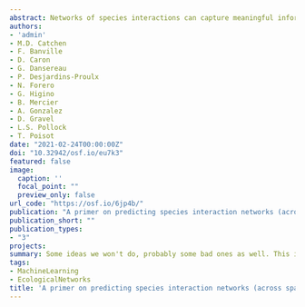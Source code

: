 ```yaml
---
abstract: Networks of species interactions can capture meaningful information on the structure and functioning of ecosystems. Yet the scarcity of existing data, and the difficulty associated with comprehensively sampling interactions between species, means that to describe the structure, variation, and change of ecological networks over time and space, we need to rely on modeling tools with the capacity to make accurate predictions about how species interact. Here we provide a proof-of-concept, where we show a simple neural-network model makes accurate predictions about species interactions, and use this model to reconstruct a metaweb of host-parasite interactions across space, and assess the challenges and opportunities associated with improving interaction predictions. We then provide a primer on the relevant method and tools that will guide the development and integration of these tools, and provide a road map forward toward integration of multiple sources of data and methodological approaches (including statistical, dynamical, and inferential models) to sketch the path forward for this research program.
authors:
- 'admin'
- M.D. Catchen
- F. Banville
- D. Caron
- G. Dansereau
- P. Desjardins-Proulx
- N. Forero
- G. Higino
- B. Mercier
- A. Gonzalez
- D. Gravel
- L.S. Pollock
- T. Poisot
date: "2021-02-24T00:00:00Z"
doi: "10.32942/osf.io/eu7k3"
featured: false
image:
  caption: ''
  focal_point: ""
  preview_only: false
url_code: "https://osf.io/6jp4b/"
publication: "A primer on predicting species interaction networks (across space and time)"
publication_short: ""
publication_types:
- "3"
projects:
summary: Some ideas we won't do, probably some bad ones as well. This is not a review. This is not a methods paper. This is our semi-educated guess at where our field should be heading. We don't want to go fast alone, we want to go far together.
tags:
- MachineLearning
- EcologicalNetworks
title: 'A primer on predicting species interaction networks (across space and time)'
---
```

